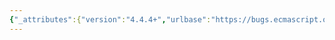 ```yaml
---
{"_attributes":{"version":"4.4.4+","urlbase":"https://bugs.ecmascript.org/","maintainer":"dherman@mozilla.com"},"bug":{"bug_id":86,"creation_ts":"2011-04-08 16:19:00 -0700","short_desc":"Certain Sputnik tests run incredibly slowly by design.","delta_ts":"2011-07-07 07:49:52 -0700","product":"Test262","component":"ECMA-262 Tests","version":"unspecified","rep_platform":"All","op_sys":"All","bug_status":"CONFIRMED","priority":"Low","bug_severity":"enhancement","everconfirmed":true,"reporter":{"uid":"dfugate","name":"Dave Fugate"},"assigned_to":{"uid":"erights","name":"Mark S. Miller"},"cc":"dfugate","long_desc":{"commentid":181,"comment_count":0,"who":{"uid":"dfugate","name":"Dave Fugate"},"bug_when":"2011-04-08 16:19:09 -0700","thetext":"There are a number of Sputnik tests (mostly testing S15.1.3.1 and S15.1.3.2) that run quite slowly across all modern web browsers.  This has caused a bit of confusion with some people believing their browser has hung on particularly slow machines (think netbooks here).  Ideally we'd break these up into several test cases where each takes under a second to run on reasonable hardware with the majority of browsers.  Any ways, one such 'slow' running test is S15.1.3.1_A1.11_T2.js which is performing string operations in a nested for loop."}}}
---
```

